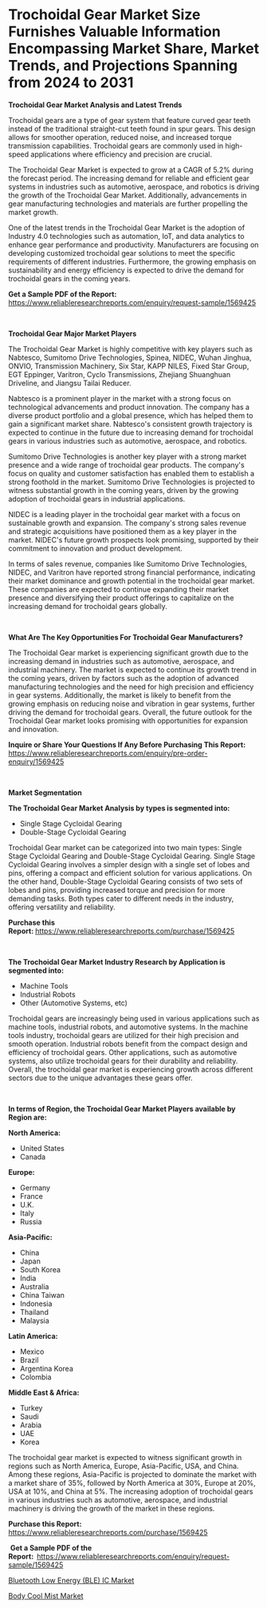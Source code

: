 <p><h1>Trochoidal Gear Market Size Furnishes Valuable Information Encompassing Market Share, Market Trends, and Projections Spanning from 2024 to 2031</h1></p><p><strong>Trochoidal Gear Market Analysis and Latest Trends</strong></p>
<p><p>Trochoidal gears are a type of gear system that feature curved gear teeth instead of the traditional straight-cut teeth found in spur gears. This design allows for smoother operation, reduced noise, and increased torque transmission capabilities. Trochoidal gears are commonly used in high-speed applications where efficiency and precision are crucial.</p><p>The Trochoidal Gear Market is expected to grow at a CAGR of 5.2% during the forecast period. The increasing demand for reliable and efficient gear systems in industries such as automotive, aerospace, and robotics is driving the growth of the Trochoidal Gear Market. Additionally, advancements in gear manufacturing technologies and materials are further propelling the market growth.</p><p>One of the latest trends in the Trochoidal Gear Market is the adoption of Industry 4.0 technologies such as automation, IoT, and data analytics to enhance gear performance and productivity. Manufacturers are focusing on developing customized trochoidal gear solutions to meet the specific requirements of different industries. Furthermore, the growing emphasis on sustainability and energy efficiency is expected to drive the demand for trochoidal gears in the coming years.</p></p>
<p><strong>Get a Sample PDF of the Report:&nbsp;</strong> <a href="https://www.reliableresearchreports.com/enquiry/request-sample/1569425">https://www.reliableresearchreports.com/enquiry/request-sample/1569425</a></p>
<p>&nbsp;</p>
<p><strong>Trochoidal Gear Major Market Players</strong></p>
<p><p>The Trochoidal Gear Market is highly competitive with key players such as Nabtesco, Sumitomo Drive Technologies, Spinea, NIDEC, Wuhan Jinghua, ONVIO, Transmission Machinery, Six Star, KAPP NILES, Fixed Star Group, EGT Eppinger, Varitron, Cyclo Transmissions, Zhejiang Shuanghuan Driveline, and Jiangsu Tailai Reducer.</p><p>Nabtesco is a prominent player in the market with a strong focus on technological advancements and product innovation. The company has a diverse product portfolio and a global presence, which has helped them to gain a significant market share. Nabtesco's consistent growth trajectory is expected to continue in the future due to increasing demand for trochoidal gears in various industries such as automotive, aerospace, and robotics.</p><p>Sumitomo Drive Technologies is another key player with a strong market presence and a wide range of trochoidal gear products. The company's focus on quality and customer satisfaction has enabled them to establish a strong foothold in the market. Sumitomo Drive Technologies is projected to witness substantial growth in the coming years, driven by the growing adoption of trochoidal gears in industrial applications.</p><p>NIDEC is a leading player in the trochoidal gear market with a focus on sustainable growth and expansion. The company's strong sales revenue and strategic acquisitions have positioned them as a key player in the market. NIDEC's future growth prospects look promising, supported by their commitment to innovation and product development.</p><p>In terms of sales revenue, companies like Sumitomo Drive Technologies, NIDEC, and Varitron have reported strong financial performance, indicating their market dominance and growth potential in the trochoidal gear market. These companies are expected to continue expanding their market presence and diversifying their product offerings to capitalize on the increasing demand for trochoidal gears globally.</p></p>
<p>&nbsp;</p>
<p><strong>What Are The Key Opportunities For Trochoidal Gear Manufacturers?</strong></p>
<p><p>The Trochoidal Gear market is experiencing significant growth due to the increasing demand in industries such as automotive, aerospace, and industrial machinery. The market is expected to continue its growth trend in the coming years, driven by factors such as the adoption of advanced manufacturing technologies and the need for high precision and efficiency in gear systems. Additionally, the market is likely to benefit from the growing emphasis on reducing noise and vibration in gear systems, further driving the demand for trochoidal gears. Overall, the future outlook for the Trochoidal Gear market looks promising with opportunities for expansion and innovation.</p></p>
<p><strong>Inquire or Share Your Questions If Any Before Purchasing This Report:</strong> <a href="https://www.reliableresearchreports.com/enquiry/pre-order-enquiry/1569425">https://www.reliableresearchreports.com/enquiry/pre-order-enquiry/1569425</a></p>
<p>&nbsp;</p>
<p><strong>Market Segmentation</strong></p>
<p><strong>The Trochoidal Gear Market Analysis by types is segmented into:</strong></p>
<p><ul><li>Single Stage Cycloidal Gearing</li><li>Double-Stage Cycloidal Gearing</li></ul></p>
<p><p>Trochoidal Gear market can be categorized into two main types: Single Stage Cycloidal Gearing and Double-Stage Cycloidal Gearing. Single Stage Cycloidal Gearing involves a simpler design with a single set of lobes and pins, offering a compact and efficient solution for various applications. On the other hand, Double-Stage Cycloidal Gearing consists of two sets of lobes and pins, providing increased torque and precision for more demanding tasks. Both types cater to different needs in the industry, offering versatility and reliability.</p></p>
<p><strong>Purchase this Report:&nbsp;</strong><a href="https://www.reliableresearchreports.com/purchase/1569425">https://www.reliableresearchreports.com/purchase/1569425</a></p>
<p>&nbsp;</p>
<p><strong>The Trochoidal Gear Market Industry Research by Application is segmented into:</strong></p>
<p><ul><li>Machine Tools</li><li>Industrial Robots</li><li>Other (Automotive Systems, etc)</li></ul></p>
<p><p>Trochoidal gears are increasingly being used in various applications such as machine tools, industrial robots, and automotive systems. In the machine tools industry, trochoidal gears are utilized for their high precision and smooth operation. Industrial robots benefit from the compact design and efficiency of trochoidal gears. Other applications, such as automotive systems, also utilize trochoidal gears for their durability and reliability. Overall, the trochoidal gear market is experiencing growth across different sectors due to the unique advantages these gears offer.</p></p>
<p>&nbsp;</p>
<p><strong>In terms of Region, the Trochoidal Gear Market Players available by Region are:</strong></p>
<p>
    <p> <strong> North America: </strong>
        <ul>
            <li>United States</li>
            <li>Canada</li>
        </ul>
        </p> 
    <p> <strong> Europe: </strong>
        <ul>
            <li>Germany</li>
            <li>France</li>
            <li>U.K.</li>
            <li>Italy</li>
            <li>Russia</li>
        </ul>
        </p> 
    <p> <strong> Asia-Pacific: </strong>
        <ul>
            <li>China</li>
            <li>Japan</li>
            <li>South Korea</li>
            <li>India</li>
            <li>Australia</li>
            <li>China Taiwan</li>
            <li>Indonesia</li>
            <li>Thailand</li>
            <li>Malaysia</li>
        </ul>
        </p> 
    <p> <strong> Latin America: </strong>
        <ul>
            <li>Mexico</li>
            <li>Brazil</li>
            <li>Argentina Korea</li>
            <li>Colombia</li>
        </ul>
        </p> 
    <p> <strong> Middle East & Africa: </strong>
        <ul>
            <li>Turkey</li>
            <li>Saudi</li>
            <li>Arabia</li>
            <li>UAE</li>
            <li>Korea</li>
        </ul>
    </p>
    </p>
<p><p>The trochoidal gear market is expected to witness significant growth in regions such as North America, Europe, Asia-Pacific, USA, and China. Among these regions, Asia-Pacific is projected to dominate the market with a market share of 35%, followed by North America at 30%, Europe at 20%, USA at 10%, and China at 5%. The increasing adoption of trochoidal gears in various industries such as automotive, aerospace, and industrial machinery is driving the growth of the market in these regions.</p></p>
<p><strong>Purchase this Report: </strong><a href="https://www.reliableresearchreports.com/purchase/1569425">https://www.reliableresearchreports.com/purchase/1569425</a></p>
<p>&nbsp;<strong>Get a Sample PDF of the Report:&nbsp;&nbsp;</strong><a href="https://www.reliableresearchreports.com/enquiry/request-sample/1569425">https://www.reliableresearchreports.com/enquiry/request-sample/1569425</a></p>
<p><strong></strong></p>
<p><p><a href="https://github.com/ruddyyedelwadw/Market-Research-Report-List-1/blob/main/bluetooth-low-energy-ble-ic-market.md">Bluetooth Low Energy (BLE) IC Market</a></p><p><a href="https://github.com/jaidynmorantestelletmjzya/Market-Research-Report-List-1/blob/main/body-cool-mist-market.md">Body Cool Mist Market</a></p></p>